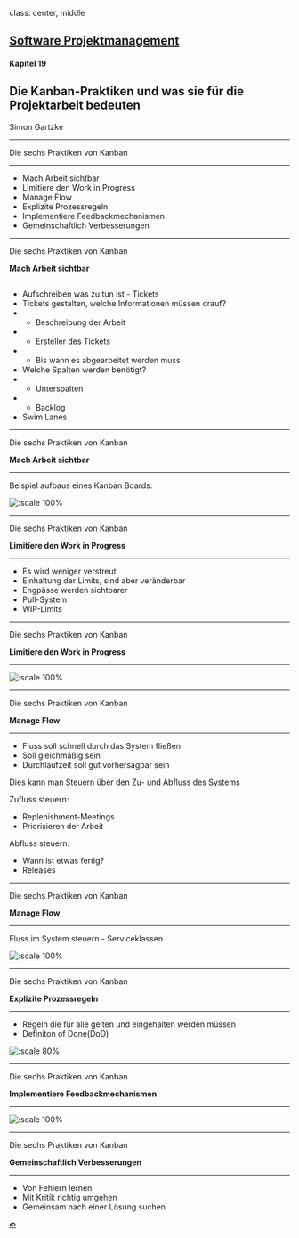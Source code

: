 class: center, middle

## [Software Projektmanagement](index.html)

#### Kapitel  19

## Die Kanban-Praktiken und was sie für die Projektarbeit bedeuten
Simon Gartzke

---

Die sechs Praktiken von Kanban

----

- Mach Arbeit sichtbar
- Limitiere den Work in Progress
- Manage Flow
- Explizite Prozessregeln
- Implementiere Feedbackmechanismen
- Gemeinschaftlich Verbesserungen


---

Die sechs Praktiken von Kanban

**Mach Arbeit sichtbar**

----

- Aufschreiben was zu tun ist - Tickets
- Tickets gestalten, welche Informationen müssen drauf?
- - Beschreibung der Arbeit
- - Ersteller des Tickets
- - Bis wann es abgearbeitet werden muss
- Welche Spalten werden benötigt?
- - Unterspalten
- - Backlog
- Swim Lanes

---

Die sechs Praktiken von Kanban

**Mach Arbeit sichtbar**

----

Beispiel aufbaus eines Kanban Boards:

![:scale 100%](media/kapitel19/kanbanbeispiel.png)

---

Die sechs Praktiken von Kanban

**Limitiere den Work in Progress**

----

- Es wird weniger verstreut 
- Einhaltung der Limits, sind aber veränderbar
- Engpässe werden sichtbarer
- Pull-System
- WIP-Limits
 
---

Die sechs Praktiken von Kanban

**Limitiere den Work in Progress**

----

![:scale 100%](media/kapitel19/wiplimit.png)

---

Die sechs Praktiken von Kanban

**Manage Flow**

----

- Fluss soll schnell durch das System fließen
- Soll gleichmäßig sein
- Durchlaufzeit soll gut vorhersagbar sein


Dies kann man Steuern über den Zu- und Abfluss des Systems

Zufluss steuern:
- Replenishment-Meetings
- Priorisieren der Arbeit

Abfluss steuern:
- Wann ist etwas fertig?
- Releases

---

Die sechs Praktiken von Kanban

**Manage Flow**

----
Fluss im System steuern - Serviceklassen

![:scale 100%](media/kapitel19/serviceklassen.png)

---

Die sechs Praktiken von Kanban

**Explizite Prozessregeln**

----

- Regeln die für alle gelten und eingehalten werden müssen
- Definiton of Done(DoD)


![:scale 80%](media/kapitel19/regeln.png)

---

Die sechs Praktiken von Kanban

**Implementiere Feedbackmechanismen**

----

![:scale 100%](media/kapitel19/feedback.png)

---
Die sechs Praktiken von Kanban

**Gemeinschaftlich Verbesserungen**

----

- Von Fehlern lernen
- Mit Kritik richtig umgehen
- Gemeinsam nach einer Lösung suchen


**[&#10154;](?url=20.kapitel.md)**